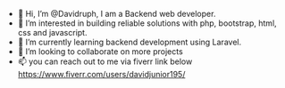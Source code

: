 - 👋 Hi, I’m @Davidruph, I am a Backend web developer.
- 👀 I’m interested in building reliable solutions with php, bootstrap, html, css and javascript.
- 🌱 I’m currently learning backend development using Laravel.
- 💞️ I’m looking to collaborate on more projects 
- 📫 you can reach out to me via fiverr link below
https://www.fiverr.com/users/davidjunior195/

<!---
Davidruph/Davidruph is a ✨ special ✨ repository because its `README.md` (this file) appears on your GitHub profile.
You can click the Preview link to take a look at your changes.
--->
